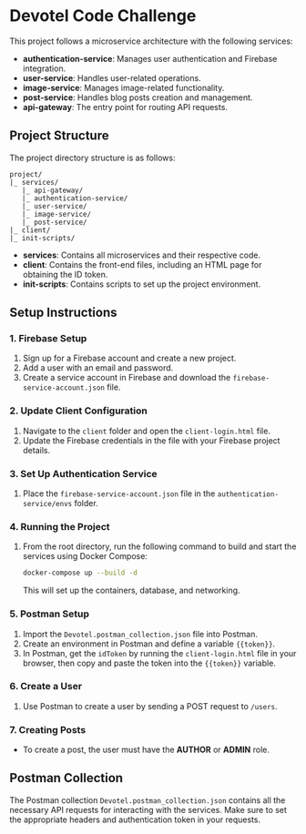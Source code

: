 # Devotel Code Challenge

This project follows a microservice architecture with the following services:

- **authentication-service**: Manages user authentication and Firebase integration.
- **user-service**: Handles user-related operations.
- **image-service**: Manages image-related functionality.
- **post-service**: Handles blog posts creation and management.
- **api-gateway**: The entry point for routing API requests.

## Project Structure

The project directory structure is as follows:

```
project/
|_ services/
   |_ api-gateway/
   |_ authentication-service/
   |_ user-service/
   |_ image-service/
   |_ post-service/
|_ client/
|_ init-scripts/
```

- **services**: Contains all microservices and their respective code.
- **client**: Contains the front-end files, including an HTML page for obtaining the ID token.
- **init-scripts**: Contains scripts to set up the project environment.

## Setup Instructions

### 1. Firebase Setup
1. Sign up for a Firebase account and create a new project.
2. Add a user with an email and password.
3. Create a service account in Firebase and download the `firebase-service-account.json` file.

### 2. Update Client Configuration
1. Navigate to the `client` folder and open the `client-login.html` file.
2. Update the Firebase credentials in the file with your Firebase project details.

### 3. Set Up Authentication Service
1. Place the `firebase-service-account.json` file in the `authentication-service/envs` folder.

### 4. Running the Project
1. From the root directory, run the following command to build and start the services using Docker Compose:
   
   ```bash
   docker-compose up --build -d
   ```

   This will set up the containers, database, and networking.

### 5. Postman Setup
1. Import the `Devotel.postman_collection.json` file into Postman.
2. Create an environment in Postman and define a variable `{{token}}`.
3. In Postman, get the `idToken` by running the `client-login.html` file in your browser, then copy and paste the token into the `{{token}}` variable.

### 6. Create a User
1. Use Postman to create a user by sending a POST request to `/users`.

### 7. Creating Posts
- To create a post, the user must have the **AUTHOR** or **ADMIN** role.

## Postman Collection

The Postman collection `Devotel.postman_collection.json` contains all the necessary API requests for interacting with the services. Make sure to set the appropriate headers and authentication token in your requests.
